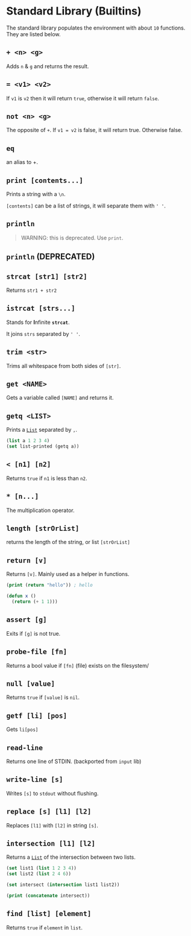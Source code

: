 # Standard Library (Builtins)

The standard library populates the environment with about `10` functions. They are listed below.

## `+ <n> <g>`

Adds `n` & `g` and returns the result.

## `= <v1> <v2>`

If `v1` is `v2` then it will return `true`, otherwise
it will return `false`.

## `not <n> <g>`

The opposite of `+`. If `v1 = v2` is false, it will return true. Otherwise false.

## `eq`

an alias to +.

## `print [contents...]`

Prints a string with a `\n`.

`[contents]` can be a list of strings, it will separate them with `' '`.

## `println`

> WARNING: this is deprecated. Use `print`.

## `println` (DEPRECATED)

## `strcat [str1] [str2]`

Returns `str1 + str2`

## `istrcat [strs...]`

Stands for **I**nfinite **`strcat`**.

It joins `strs` separated by `' '`.

## `trim <str>`

Trims all whitespace from both sides of `[str]`.

## `get <NAME>`

Gets a variable called `[NAME]` and returns it.

## `getq <LIST>`

Prints a [`List`](../Language/Types/List.md) separated by `,`.

```lisp
(list a 1 2 3 4)
(set list-printed (getq a))
```

## `< [n1] [n2]`

Returns `true` if `n1` is less than `n2`.

## `* [n...]`

The multiplication operator.

## `length [strOrList]`

returns the length of the string, or list `[strOrList]`

## `return [v]`

Returns `[v]`. Mainly used as a helper in functions.

```lisp
(print (return "hello")) ; hello

(defun x ()
  (return (+ 1 1)))
```

## `assert [g]`

Exits if `[g]` is not true.

## `probe-file [fn]`

Returns a bool value if `[fn]` (file) exists on the filesystem/

## `null [value]`

Returns `true` if `[value]` is `nil`.

## `getf [li] [pos]`

Gets `li[pos]`

## `read-line`

Returns one line of STDIN. (backported from `input` lib)

## `write-line [s]`

Writes `[s]` to `stdout` without flushing.

## `replace [s] [l1] [l2]`

Replaces `[l1]` with `[l2]` in string `[s]`.

## `intersection [l1] [l2]`

Returns a [`List`](../Language/Types/List.md) of the intersection between two lists.

```lisp
(set list1 (list 1 2 3 4))
(set list2 (list 2 4 6))

(set intersect (intersection list1 list2))

(print (concatenate intersect))
```

## `find [list] [element]`

Returns `true` if `element` in `list`.